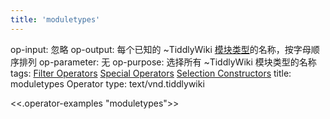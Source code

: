 ```yaml
---
title: 'moduletypes'
---
```


op-input: 忽略
op-output: 每个已知的 ~TiddlyWiki [模块类型](ModuleType)的名称，按字母顺序排列
op-parameter: 无
op-purpose: 选择所有 ~TiddlyWiki 模块类型的名称
tags: [Filter Operators](#Filter%20Operators) [Special Operators](#Special%20Operators) [Selection Constructors](#Selection%20Constructors)
title: moduletypes Operator
type: text/vnd.tiddlywiki

<<.operator-examples "moduletypes">>
